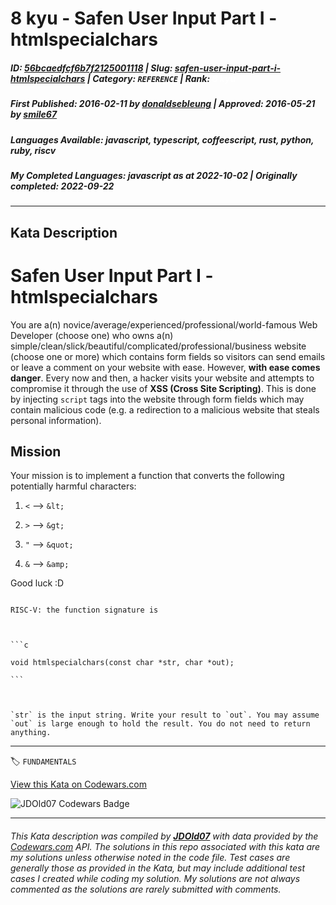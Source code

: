 # 8 kyu - Safen User Input Part I - htmlspecialchars

##### **ID**: [56bcaedfcf6b7f2125001118](https://www.codewars.com/kata/56bcaedfcf6b7f2125001118) | **Slug**: [safen-user-input-part-i-htmlspecialchars](https://www.codewars.com/kata/56bcaedfcf6b7f2125001118) | **Category**: `REFERENCE` | **Rank**: <span style="color:white">8 kyu</span>

##### **First Published**: 2016-02-11 ***by*** [donaldsebleung](https://www.codewars.com/users/donaldsebleung) | **Approved**: 2016-05-21 ***by*** [smile67](https://www.codewars.com/users/smile67)

##### **Languages Available**: javascript, typescript, coffeescript, rust, python, ruby, riscv

##### **My Completed Languages**: javascript ***as at*** 2022-10-02 | **Originally completed**: 2022-09-22

---

## Kata Description


# Safen User Input Part I - htmlspecialchars



You are a(n) novice/average/experienced/professional/world-famous Web Developer (choose one) who owns a(n) simple/clean/slick/beautiful/complicated/professional/business website (choose one or more) which contains form fields so visitors can send emails or leave a comment on your website with ease.  However, **with ease comes danger**.  Every now and then, a hacker visits your website and attempts to compromise it through the use of **XSS (Cross Site Scripting)**.  This is done by injecting `script` tags into the website through form fields which may contain malicious code (e.g. a redirection to a malicious website that steals personal information).



## Mission



Your mission is to implement a function that converts the following potentially harmful characters:



1. `<` --> `&lt;`

2. `>` --> `&gt;`

3. `"` --> `&quot;`

4. `&` --> `&amp;`



Good luck :D





~~~if:riscv

RISC-V: the function signature is



```c

void htmlspecialchars(const char *str, char *out);

```



`str` is the input string. Write your result to `out`. You may assume `out` is large enough to hold the result. You do not need to return anything.

~~~

---


🏷 `FUNDAMENTALS`


[View this Kata on Codewars.com](https://www.codewars.com/kata/56bcaedfcf6b7f2125001118)

![](https://www.codewars.com/users/jdold07/badges/large "JDOld07 Codewars Badge")

---

###### *This Kata description was compiled by [**JDOld07**](https://tpstech.dev) with data provided by the [Codewars.com](https://www.codewars.com) API.  The solutions in this repo associated with this kata are my solutions unless otherwise noted in the code file.  Test cases are generally those as provided in the Kata, but may include additional test cases I created while coding my solution.  My solutions are not always commented as the solutions are rarely submitted with comments.*
